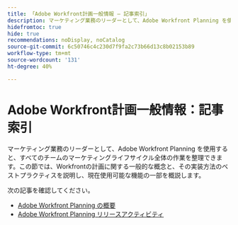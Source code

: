 ```yaml
---
title: 「Adobe Workfront計画一般情報 – 記事索引」
description: マーケティング業務のリーダーとして、Adobe Workfront Planning を使用すると、すべてのチームのマーケティングライフサイクル全体の作業を整理できます。この節では、Workfrontの計画に関する一般的な概念と、その実装方法のベストプラクティスを説明し、現在使用可能な機能の一部を概説します。
hidefromtoc: true
hide: true
recommendations: noDisplay, noCatalog
source-git-commit: 6c50746c4c230d7f9fa2c73b66d13c8b02153b89
workflow-type: tm+mt
source-wordcount: '131'
ht-degree: 40%

---
```


# Adobe Workfront計画一般情報：記事索引

マーケティング業務のリーダーとして、Adobe Workfront Planning を使用すると、すべてのチームのマーケティングライフサイクル全体の作業を整理できます。この節では、Workfrontの計画に関する一般的な概念と、その実装方法のベストプラクティスを説明し、現在使用可能な機能の一部を概説します。

次の記事を確認してください。

* [Adobe Workfront Planning の概要](/help/quicksilver/planning/general/planning-overview.md)
* [Adobe Workfront Planning リリースアクティビティ](/help/quicksilver/planning/general/release-activity.md)